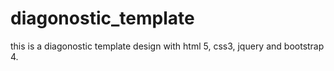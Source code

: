# diagonostic_template
this is a diagonostic template design with html 5, css3, jquery and bootstrap 4.

